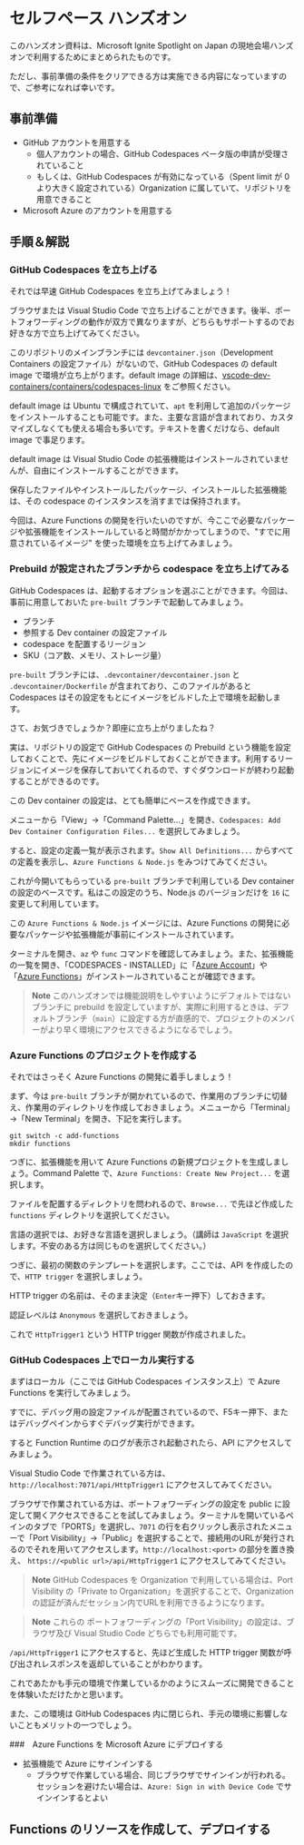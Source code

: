# セルフペース ハンズオン

このハンズオン資料は、Microsoft Ignite Spotlight on Japan の現地会場ハンズオンで利用するためにまとめられたものです。

ただし、事前準備の条件をクリアできる方は実施できる内容になっていますので、ご参考になれば幸いです。


## 事前準備

- GitHub アカウントを用意する
  - 個人アカウントの場合、GitHub Codespaces ベータ版の申請が受理されていること
  - もしくは、GitHub Codespaces が有効になっている（Spent limit が 0 より大きく設定されている）Organization に属していて、リポジトリを用意できること
- Microsoft Azure のアカウントを用意する


## 手順＆解説

### GitHub Codespaces を立ち上げる

それでは早速 GitHub Codespaces を立ち上げてみましょう！

ブラウザまたは Visual Studio Code で立ち上げることができます。後半、ポートフォワーディングの動作が双方で異なりますが、どちらもサポートするのでお好きな方で立ち上げてみてください。

このリポジトリのメインブランチには `devcontainer.json`（Development Containers の設定ファイル）がないので、GitHub Codespaces の default image で環境が立ち上がります。default image の詳細は、[vscode-dev-containers/containers/codespaces-linux](https://aka.ms/ghcs-default-image) をご参照ください。

default image は Ubuntu で構成されていて、`apt` を利用して追加のパッケージをインストールすることも可能です。また、主要な言語が含まれており、カスタマイズしなくても使える場合も多いです。テキストを書くだけなら、default image で事足ります。

default image は Visual Studio Code の拡張機能はインストールされていませんが、自由にインストールすることができます。

保存したファイルやインストールしたパッケージ、インストールした拡張機能は、その codespace のインスタンスを消すまでは保持されます。

今回は、Azure Functions の開発を行いたいのですが、今ここで必要なパッケージや拡張機能をインストールしていると時間がかかってしまうので、"すでに用意されているイメージ" を使った環境を立ち上げてみましょう。


### Prebuild が設定されたブランチから codespace を立ち上げてみる

GitHub Codespaces は、起動するオプションを選ぶことができます。今回は、事前に用意しておいた `pre-built` ブランチで起動してみましょう。

- ブランチ
- 参照する Dev container の設定ファイル
- codespace を配置するリージョン
- SKU（コア数、メモリ、ストレージ量）

`pre-built` ブランチには、`.devcontainer/devcontainer.json` と `.devcontainer/Dockerfile` が含まれており、このファイルがあると Codespaces はその設定をもとにイメージをビルドした上で環境を起動します。

さて、お気づきでしょうか？即座に立ち上がりましたね？

実は、リポジトリの設定で GitHub Codespaces の Prebuild という機能を設定しておくことで、先にイメージをビルドしておくことができます。利用するリージョンにイメージを保存しておいてくれるので、すぐダウンロードが終わり起動することができるのです。

この Dev container の設定は、とても簡単にベースを作成できます。

メニューから「View」→「Command Palette...」を開き、`Codespaces: Add Dev Container Configuration Files...` を選択してみましょう。

すると、設定の定義一覧が表示されます。`Show All Definitions...` からすべての定義を表示し、`Azure Functions & Node.js` をみつけてみてください。

これが今開いてもらっている `pre-built` ブランチで利用している Dev container の設定のベースです。私はこの設定のうち、Node.js のバージョンだけを `16` に変更して利用しています。

この `Azure Functions & Node.js` イメージには、Azure Functions の開発に必要なパッケージや拡張機能が事前にインストールされています。

ターミナルを開き、`az` や `func` コマンドを確認してみましょう。また、拡張機能の一覧を開き、「CODESPACES - INSTALLED」に「[Azure Account](https://marketplace.visualstudio.com/items?itemName=ms-vscode.azure-account)」や「[Azure Functions](https://marketplace.visualstudio.com/items?itemName=ms-azuretools.vscode-azurefunctions)」がインストールされていることが確認できます。

> **Note** このハンズオンでは機能説明をしやすいようにデフォルトではないブランチに prebuild を設定していますが、実際に利用するときは、デフォルトブランチ（`main`）に設定する方が直感的で、プロジェクトのメンバーがより早く環境にアクセスできるようになるでしょう。


### Azure Functions のプロジェクトを作成する

それではさっそく Azure Functions の開発に着手しましょう！


まず、今は `pre-built` ブランチが開かれているので、作業用のブランチに切替え、作業用のディレクトリを作成しておきましょう。メニューから「Terminal」→「New Terminal」を開き、下記を実行します。

```
git switch -c add-functions
mkdir functions
```

つぎに、拡張機能を用いて Azure Functions の新規プロジェクトを生成しましょう。Command Palette で、`Azure Functions: Create New Project...` を選択します。

ファイルを配置するディレクトリを問われるので、`Browse...` で先ほど作成した `functions` ディレクトリを選択してください。

言語の選択では、お好きな言語を選択しましょう。（講師は `JavaScript` を選択します。不安のある方は同じものを選択してください。）

つぎに、最初の関数のテンプレートを選択します。ここでは、API を作成したので、`HTTP trigger` を選択しましょう。

HTTP trigger の名前は、そのまま決定（`Enter`キー押下）しておきます。

認証レベルは `Anonymous` を選択しておきましょう。

これで `HttpTrigger1` という HTTP trigger 関数が作成されました。


### GitHub Codespaces 上でローカル実行する

まずはローカル（ここでは GitHub Codespaces インスタンス上）で Azure Functions を実行してみましょう。

すでに、デバッグ用の設定ファイルが配置されているので、F5キー押下、またはデバッグペインからすぐデバッグ実行ができます。

すると Function Runtime のログが表示され起動されたら、API にアクセスしてみましょう。

Visual Studio Code で作業されている方は、`http://localhost:7071/api/HttpTrigger1` にアクセスしてみてください。

ブラウザで作業されている方は、ポートフォワーディングの設定を public に設定して開くアクセスできることを試してみましょう。ターミナルを開いているペインのタブで「PORTS」を選択し、`7071` の行を右クリックし表示されたメニューで「Port Visibility」→「Public」を選択することで、接続用のURLが発行されるのでそれを用いてアクセスします。`http://localhost:<port>` の部分を置き換え、 `https://<public url>/api/HttpTrigger1` にアクセスしてみてください。

> **Note** GitHub Codespaces を Organization で利用している場合は、Port Visibility の「Private to Organization」を選択することで、Organization の認証が済んだセッション内でURLを利用できるようになります。

> **Note** これらの ポートフォワーディングの「Port Visibility」の設定は、ブラウザ及び Visual Studio Code どちらでも利用可能です。

`/api/HttpTrigger1` にアクセスすると、先ほど生成した HTTP trigger 関数が呼び出されレスポンスを返却していることがわかります。

これであたかも手元の環境で作業しているかのようにスムーズに開発できることを体験いただけたかと思います。

また、この環境は GitHub Codespaces 内に閉じられ、手元の環境に影響しないこともメリットの一つでしょう。


###　Azure Functions を Microsoft Azure にデプロイする

- 拡張機能で Azure にサインインする
  - ブラウザで作業している場合、同じブラウザでサインインが行われる。セッションを避けたい場合は、`Azure: Sign in with Device Code` でサインインするとよい


## Functions のリソースを作成して、デプロイする

